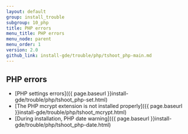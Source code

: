 ```yaml
---
layout: default
group: install_trouble
subgroup: 10_php
title: PHP errors
menu_title: PHP errors
menu_node: parent
menu_order: 1
version: 2.0
github_link: install-gde/trouble/php/tshoot_php-main.md
---
```


## PHP errors
*	[PHP settings errors]({{ page.baseurl }}install-gde/trouble/php/tshoot_php-set.html)
*	[The PHP mcrypt extension is not installed properly]({{ page.baseurl }}install-gde/trouble/php/tshoot_mcrypt.html)
*	[During installation, PHP date warning]({{ page.baseurl }}install-gde/trouble/php/tshoot_php-date.html)